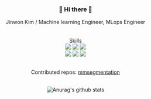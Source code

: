 ### <div align="center">  👋 Hi there 👋

  <div align="center"> 
  Jinwon Kim / Machine learning Engineer, MLops Engineer
  <br/><br/><br/>
  Skills
  <br/>
  <img src="https://img.shields.io/badge/python-green?style=flat&logo=Python&logoColor=3776AB"/>
  <img src="https://img.shields.io/badge/PyTorch-blue?style=flat&logo=PyTorch&logoColor=EE4C2C"/>
  <img src="https://img.shields.io/badge/OpenCV-red?style=flat&logo=OpenCV&logoColor=5C3EE8"/>
  <br/> 
  <img src="https://img.shields.io/badge/Argo-green?style=flat&logo=Argo&logoColor=EF7B4D"/>
  <img src="https://img.shields.io/badge/Kubernetes-green?style=flat&logo=Kubernetes&logoColor=326CE5"/>
  <img src="https://img.shields.io/badge/Docker-green?style=flat&logo=Docker&logoColor=#2496ED"/>
  <br/><br/>

Contributed repos: [mmsegmentation](https://github.com/open-mmlab/mmsegmentation)
<br/><br/>
    
![Anurag's github stats](https://github-readme-stats.vercel.app/api?username=jinwonkim93&show_icons=true&theme=material-palenight)</div>

<!--
**jinwonkim93/jinwonkim93** is a ✨ _special_ ✨ repository because its `README.md` (this file) appears on your GitHub profile.

Here are some ideas to get you started:

- 🔭 I’m currently working on ...
- 🌱 I’m currently learning ...
- 👯 I’m looking to collaborate on ...
- 🤔 I’m looking for help with ...
- 💬 Ask me about ...
- 📫 How to reach me: ...
- 😄 Pronouns: ...
- ⚡ Fun fact: ...
-->
